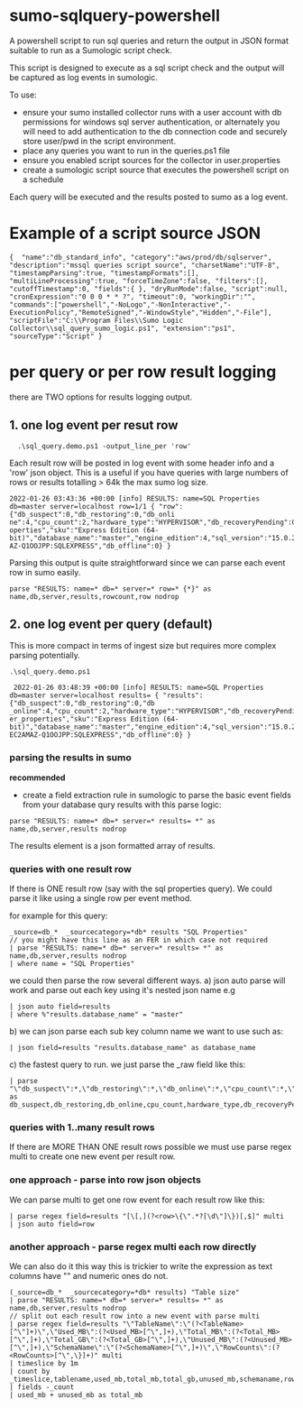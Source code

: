 # sumo-sqlquery-powershell
A powershell script to run sql queries and return the output in JSON format suitable to run as a Sumologic script check.

This script is designed to execute as a sql script check and the output will be captured as log events in sumologic.

To use:
- ensure your sumo installed collector runs with a user account with db permissions for windows sql server authentication, or alternately you will need to add authentication to the db connection code and securely store user/pwd in the script environment.
- place any queries you want to run in the queries.ps1 file
- ensure you enabled script sources for the collector in user.properties
- create a sumologic script source that executes the powershell script on a schedule

Each query will be executed and the results posted to sumo as a log event. 

# Example of a script source JSON
```
{  "name":"db_standard_info", "category":"aws/prod/db/sqlserver", "description":"mssql queries script source", "charsetName":"UTF-8", "timestampParsing":true, "timestampFormats":[], "multiLineProcessing":true, "forceTimeZone":false, "filters":[], "cutoffTimestamp":0, "fields":{ }, "dryRunMode":false, "script":null, "cronExpression":"0 0 0 * * ?", "timeout":0, "workingDir":"", "commands":["powershell","-NoLogo","-NonInteractive","-ExecutionPolicy","RemoteSigned","-WindowStyle","Hidden","-File"], "scriptFile":"C:\\Program Files\\Sumo Logic Collector\\sql_query_sumo_logic.ps1", "extension":"ps1", "sourceType":"Script" }
```

# per query or per row result logging
there are TWO options for results logging output.

## 1. one log event per resut row
```
  .\sql_query.demo.ps1 -output_line_per 'row' 
```

Each result row will be posted in log event with some header info and a 'row' json object.
This is a useful if you have queries with large numbers of rows or results totalling > 64k the max sumo log size.

```
2022-01-26 03:43:36 +00:00 [info] RESULTS: name=SQL Properties db=master server=localhost row=1/1 { "row": {"db_suspect":0,"db_restoring":0,"db_onli
ne":4,"cpu_count":2,"hardware_type":"HYPERVISOR","db_recoveryPending":0,"server_memory":4193904,"db_recovering":0,"measurement":"sqlserver_server_pr
operties","sku":"Express Edition (64-bit)","database_name":"master","engine_edition":4,"sql_version":"15.0.2000.5","uptime":32,"sql_instance":"EC2AM
AZ-Q1OOJPP:SQLEXPRESS","db_offline":0} } 
```

Parsing this output is quite straightforward since we can parse each event row in sumo easily. 
```
parse "RESULTS: name=* db=* server=* row=* {*}" as name,db,server,results,rowcount,row nodrop
```

## 2. one log event per query (default)
This is more compact in terms of ingest size but requires more complex parsing potentially.
``` 
.\sql_query.demo.ps1 

 2022-01-26 03:48:39 +00:00 [info] RESULTS: name=SQL Properties db=master server=localhost results= { "results": {"db_suspect":0,"db_restoring":0,"db
_online":4,"cpu_count":2,"hardware_type":"HYPERVISOR","db_recoveryPending":0,"server_memory":4193904,"db_recovering":0,"measurement":"sqlserver_serv
er_properties","sku":"Express Edition (64-bit)","database_name":"master","engine_edition":4,"sql_version":"15.0.2000.5","uptime":37,"sql_instance":"
EC2AMAZ-Q1OOJPP:SQLEXPRESS","db_offline":0} } 
```

### parsing the results in sumo
**recommended**
- create a field extraction rule in sumologic to parse the basic event fields from your database qury results with this parse logic:
```
parse "RESULTS: name=* db=* server=* results= *" as name,db,server,results nodrop
```
The results element is a json formatted array of results.

### queries with one result row
If there is ONE result row (say with the sql properties query). We could parse it like using a single row per event method.

for example for this query:
```
_source=db_*  _sourcecategory=*db* results "SQL Properties"
// you might have this line as an FER in which case not required
| parse "RESULTS: name=* db=* server=* results= *" as name,db,server,results nodrop
| where name = "SQL Properties"
```
we could then parse the row several different ways.
a) json auto parse will work and parse out each key using it's nested json name e.g
```
| json auto field=results
| where %"results.database_name" = "master"
```

b) we can json parse each sub key column name we want to use such as:
```
| json field=results "results.database_name" as database_name
```

c) the fastest query to run. we just parse the _raw field like this:
```
| parse "\"db_suspect\":*,\"db_restoring\":*,\"db_online\":*,\"cpu_count\":*,\"hardware_type\":\"*\",\"db_recoveryPending\":*,\"server_memory\":*,\"db_recovering\":0,\"measurement\":\"*\",\"sku\":\"*\",\"database_name\":\"*\",\"engine_edition\":*,\"sql_version\":\"*\",\"uptime\":*,\"sql_instance\":\"*\",\"db_offline\":*}" as db_suspect,db_restoring,db_online,cpu_count,hardware_type,db_recoveryPending,server_memory,sqlserver_server_properties,sku,database_name,engine_edition,sql_version,uptime,sql_instance,db_offline
```
### queries with 1..many result rows
If there are MORE THAN ONE result rows possible we must use parse regex multi to create one new event per result row.

### one approach - parse into row json objects
We can parse multi to get one row event for each result row like this:
```
| parse regex field=results "[\[,](?<row>\{\".*?[\d\"]\})[,$]" multi
| json auto field=row
```

### another approach - parse regex multi each row directly
We can also do it this way this is trickier to write the expression as text columns have "" and numeric ones do not.
```
(_source=db_*  _sourcecategory=*db* results) "Table size"
| parse "RESULTS: name=* db=* server=* results= *" as name,db,server,results nodrop
// split out each result row into a new event with parse multi
| parse regex field=results "\"TableName\":\"(?<TableName>[^\"]+)\",\"Used_MB\":(?<Used_MB>[^\",]+),\"Total_MB\":(?<Total_MB>[^\",]+),\"Total_GB\":(?<Total_GB>[^\",]+),\"Unused_MB\":(?<Unused_MB>[^\",]+),\"SchemaName\":\"(?<SchemaName>[^\",]+)\",\"RowCounts\":(?<RowCounts>[^\",\}]+)" multi
| timeslice by 1m
| count by _timeslice,tablename,used_mb,total_mb,total_gb,unused_mb,schemaname,rowcounts | fields -_count
| used_mb + unused_mb as total_mb
```

